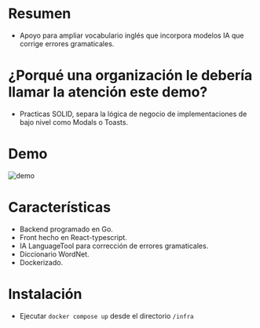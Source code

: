 # Resumen
 - Apoyo para ampliar vocabulario inglés que incorpora modelos IA que corrige errores gramaticales.

# ¿Porqué una organización le debería llamar la atención este demo?
 - Practicas SOLID, separa la lógica de negocio de implementaciones de bajo nivel como Modals o Toasts.
# Demo
![demo](infra/img/demo.GIF)
# Características
- Backend programado en Go.
- Front hecho en React-typescript.
- IA LanguageTool para corrección de errores gramaticales.
- Diccionario WordNet.
- Dockerizado.
# Instalación
- Ejecutar `docker compose up` desde el directorio `/infra`